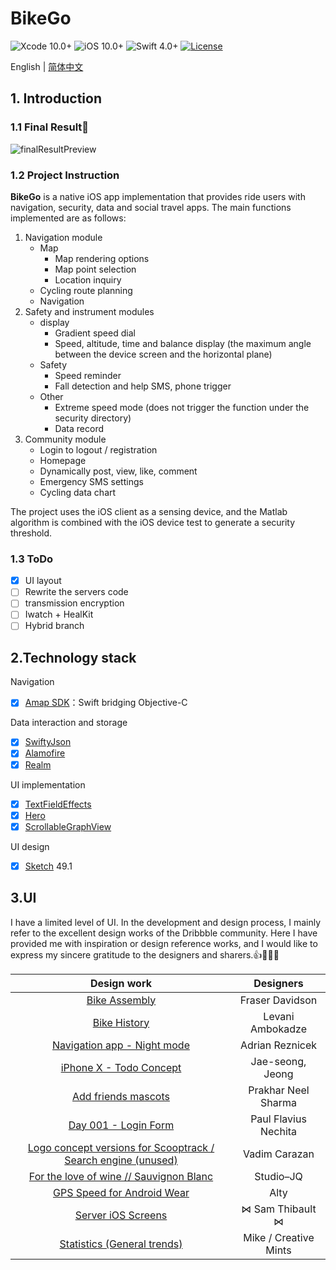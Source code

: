 # BikeGo

![Xcode 10.0+](https://img.shields.io/badge/Xcode-10.0%2B-blue.svg)
![iOS 10.0+](https://img.shields.io/badge/iOS-10.0%2B-blue.svg)
![Swift 4.0+](https://img.shields.io/badge/Swift-4.0%2B-orange.svg)
[![License](https://img.shields.io/cocoapods/l/Hero.svg?style=flat)](https://github.com/lkzhao/Hero/blob/master/LICENSE?raw=true)

English | [简体中文](https://github.com/Mclarenyang/BikeDemo/blob/Layout/README_CHI.md)

## 1. Introduction
### 1.1 Final Result🤳
![finalResultPreview](https://github.com/Mclarenyang/BikeGo/blob/Layout/UIWorkspace/finalResult%20Preview.png)

### 1.2 Project Instruction
**BikeGo** is a native iOS app implementation that provides ride users with navigation, security, data and social travel apps. The main functions implemented are as follows:
1. Navigation module
    * Map
        * Map rendering options
        * Map point selection
        * Location inquiry
    * Cycling route planning
    * Navigation
2. Safety and instrument modules
    * display
        * Gradient speed dial
        * Speed, altitude, time and balance display (the maximum angle between the device screen and the horizontal plane)
    * Safety
        * Speed reminder
        * Fall detection and help SMS, phone trigger
    * Other
        * Extreme speed mode (does not trigger the function under the security directory)
        * Data record
3. Community module
    * Login to logout / registration
    * Homepage
    * Dynamically post, view, like, comment
    * Emergency SMS settings
    * Cycling data chart

 The project uses the iOS client as a sensing device, and the Matlab algorithm is combined with the iOS device test to generate a security threshold.

### 1.3 ToDo
- [x] UI layout
- [ ] Rewrite the servers code
- [ ] transmission encryption
- [ ] Iwatch + HealKit
- [ ] Hybrid branch

## 2.Technology stack
Navigation
- [x] [Amap SDK](https://lbs.amap.com/)：Swift bridging Objective-C

Data interaction and storage
- [x] [SwiftyJson](https://github.com/SwiftyJSON/SwiftyJSON) 
- [x] [Alamofire](https://github.com/Alamofire/Alamofire) 
- [x] [Realm](https://github.com/realm/realm-cocoa) 

UI implementation
- [x] [TextFieldEffects](https://github.com/raulriera/TextFieldEffects) 
- [x] [Hero](https://github.com/HeroTransitions/Hero) 
- [x] [ScrollableGraphView](https://github.com/philackm/ScrollableGraphView) 

UI design
- [x] [Sketch](https://www.sketchapp.com/) 49.1

## 3.UI
I have a limited level of UI. In the development and design process, I mainly refer to the excellent design works of the Dribbble community. Here I have provided me with inspiration or design reference works, and I would like to express my sincere gratitude to the designers and sharers.👍👏🙇‍♂️

| Design work | Designers |
|:---:|:------:|
|[Bike Assembly](https://dribbble.com/shots/1774057-Bike-Assembly)|Fraser Davidson|
|[Bike History](https://dribbble.com/shots/2656218-Bike-History)|Levani Ambokadze|
|[Navigation app - Night mode](https://dribbble.com/shots/3814971-Navigation-app-Night-mode)|Adrian Reznicek|
|[iPhone X - Todo Concept](https://dribbble.com/shots/3812962-iPhone-X-Todo-Concept)|Jae-seong, Jeong|
|[Add friends mascots](https://dribbble.com/shots/3677804-Add-friends-mascots)|Prakhar Neel Sharma|
|[Day 001 - Login Form](https://dribbble.com/shots/2125879-Day-001-Login-Form)|Paul Flavius Nechita|
|[Logo concept versions for Scooptrack / Search engine (unused)](https://dribbble.com/shots/3850614-Logo-concept-versions-for-Scooptrack-Search-engine-unused)| Vadim Carazan |
|[For the love of wine // Sauvignon Blanc](https://dribbble.com/shots/1735510-For-the-love-of-wine-Sauvignon-Blanc)|Studio–JQ|
|[GPS Speed for Android Wear](https://dribbble.com/shots/2099528-GPS-Speed-for-Android-Wear)|Alty|
|[Server iOS Screens](https://dribbble.com/shots/2032069-Server-iOS-Screens)|⋈ Sam Thibault ⋈|
|[Statistics (General trends)](https://dribbble.com/shots/1719845-Statistics-General-trends)| Mike / Creative Mints|



